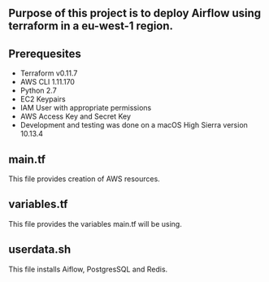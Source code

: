 ## Purpose of this project is to deploy Airflow using terraform in a eu-west-1 region. 

## Prerequesites
- Terraform v0.11.7
- AWS CLI 1.11.170
- Python 2.7
- EC2 Keypairs 
- IAM User with appropriate permissions
- AWS Access Key and Secret Key
- Development and testing was done on a macOS High Sierra version 10.13.4
 
## main.tf
This file provides creation of AWS resources.

## variables.tf
This file provides the variables main.tf will be using.

## userdata.sh
This file installs Aiflow, PostgresSQL and Redis.
